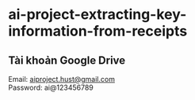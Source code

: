 # ai-project-extracting-key-information-from-receipts

## Tài khoản Google Drive 

Email: aiproject.hust@gmail.com   
Password: ai@123456789
